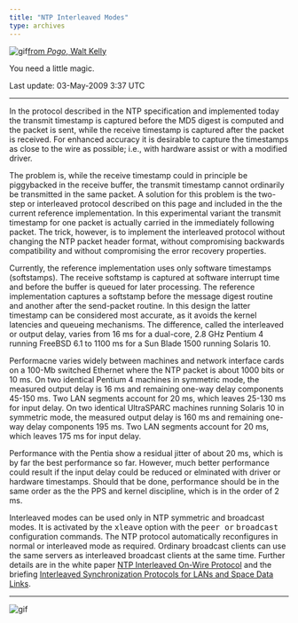 ```yaml
---
title: "NTP Interleaved Modes"
type: archives
---
```


![gif](/archives/pic/pogo4.gif)[from _Pogo_, Walt Kelly](http://www.eecis.udel.edu/%7emills/pictures.html)

You need a little magic.

Last update: 03-May-2009 3:37 UTC

* * *

In the protocol described in the NTP specification and implemented today the transmit timestamp is captured before the MD5 digest is computed and the packet is sent, while the receive timestamp is captured after the packet is received. For enhanced accuracy it is desirable to capture the timestamps as close to the wire as possible; i.e., with hardware assist or with a modified driver.

The problem is, while the receive timestamp could in principle be piggybacked in the receive buffer, the transmit timestamp cannot ordinarily be transmitted in the same packet. A solution for this problem is the two-step or interleaved protocol described on this page and included in the the current reference implementation. In this experimental variant the transmit timestamp for one packet is actually carried in the immediately following packet. The trick, however, is to implement the interleaved protocol without changing the NTP packet header format, without compromising backwards compatibility and without compromising the error recovery properties.

Currently, the reference implementation uses only software timestamps (softstamps). The receive softstamp is captured at software interrupt time and before the buffer is queued for later processing. The reference implementation captures a softstamp before the message digest routine and another after the send-packet routine. In this design the latter timestamp can be considered most accurate, as it avoids the kernel latencies and queueing mechanisms. The difference, called the interleaved or output delay, varies from 16 ms for a dual-core, 2.8 GHz Pentium 4 running FreeBSD 6.1 to 1100 ms for a Sun Blade 1500 running Solaris 10.

Performacne varies widely between machines and network interface cards on a 100-Mb switched Ethernet where the NTP packet is about 1000 bits or 10 ms. On two identical Pentium 4 machines in symmetric mode, the measured output delay is 16 ms and remaining one-way delay components 45-150 ms. Two LAN segments account for 20 ms, which leaves 25-130 ms for input delay. On two identical UltraSPARC machines running Solaris 10 in symmetric mode, the measured output delay is 160 ms and remaining one-way delay components 195 ms. Two LAN segments account for 20 ms, which leaves 175 ms for input delay.

Performance with the Pentia show a residual jitter of about 20 ms, which is by far the best performance so far. However, much better performance could result if the input delay could be reduced or elminated with driver or hardware timestamps. Should that be done, performance should be in the same order as the the PPS and kernel discipline, which is in the order of 2 ms.

Interleaved modes can be used only in NTP symmetric and broadcast modes. It is activated by the <tt>xleave</tt> option with the <tt>peer or</tt> <tt>broadcast</tt> configuration commands. The NTP protocol automatically reconfigures in normal or interleaved mode as required. Ordinary broadcast clients can use the same servers as interleaved broadcast clients at the same time. Further details are in the white paper [NTP Interleaved On-Wire Protocol](http://www.eecis.udel.edu/~mills/onwire.html) and the briefing [Interleaved Synchronization Protocols for LANs and Space Data Links](http://www.eecis.udel.edu/~mills/database/brief/onwire/onwire.ppt).

* * *

![gif](/archives/pic/pogo1a.gif)
